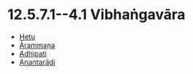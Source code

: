 

# 12.5.7.1--4.1 Vibhaṅgavāra

* [Hetu](12.5.7.1--4.1/Hetu.md)
* [Ārammaṇa](12.5.7.1--4.1/Arammana.md)
* [Adhipati](12.5.7.1--4.1/Adhipati.md)
* [Anantarādi](12.5.7.1--4.1/Anantaradi.md)



